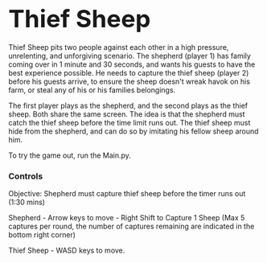 # <font size="25"><b><h>Thief Sheep<h></b></font>

Thief Sheep pits two people against each other in a high pressure, unrelenting, and unforgiving scenario. The shepherd (player 1) has family coming over in 1 minute and 30 seconds, and wants his guests to have the best experience possible. He needs to capture the thief sheep (player 2) before his guests arrive, to ensure the sheep doesn't wreak havok on his farm, or steal any of his or his families belongings. 

The first player plays as the shepherd, and the second plays as the thief sheep. Both share the same screen. The idea is that the shepherd must catch the thief sheep before the time limit runs out. The thief sheep must hide from the shepherd, and can do so by imitating his fellow sheep around him.

To try the game out, run the Main.py.

### <b><h>Controls<h></b>
  
Objective: Shepherd must capture thief sheep before the timer runs out (1:30 mins)

Shepherd - Arrow keys to move - Right Shift to Capture 1 Sheep (Max 5 captures per round, the number of captures remaining are indicated in the bottom right corner) 

Thief Sheep - WASD keys to move.

